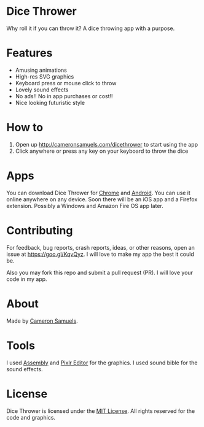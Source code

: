 # Dice Thrower
Why roll it if you can throw it? A dice throwing app with a purpose.

# Features
- Amusing animations
- High-res SVG graphics
- Keyboard press or mouse click to throw
- Lovely sound effects
- No ads!! No in app purchases or cost!!
- Nice looking futuristic style

# How to
1. Open up <http://cameronsamuels.com/dicethrower> to start using the app
2. Click anywhere or press any key on your keyboard to throw the dice

# Apps
You can download Dice Thrower for [Chrome](https://goo.gl/knfd3k) and [Android](https://goo.gl/WicJwf). You can use it online anywhere on any device. Soon there will be an iOS app and a Firefox extension. Possibly a Windows and Amazon Fire OS app later.

# Contributing
For feedback, bug reports, crash reports, ideas, or other reasons, open an issue at <https://goo.gl/KqvQyz>. I will love to make my app the best it could be.

Also you may fork this repo and submit a pull request (PR). I will love your code in my app.

# About
Made by [Cameron Samuels](http://cameronsamuels.com).

# Tools
I used [Assembly](http://assemblyapp.co) and [Pixlr Editor](http://pixlr.com/editor) for the graphics. I used sound bible for the sound effects.

# License
Dice Thrower is licensed under the [MIT License](LICENSE). All rights reserved for the code and graphics.
